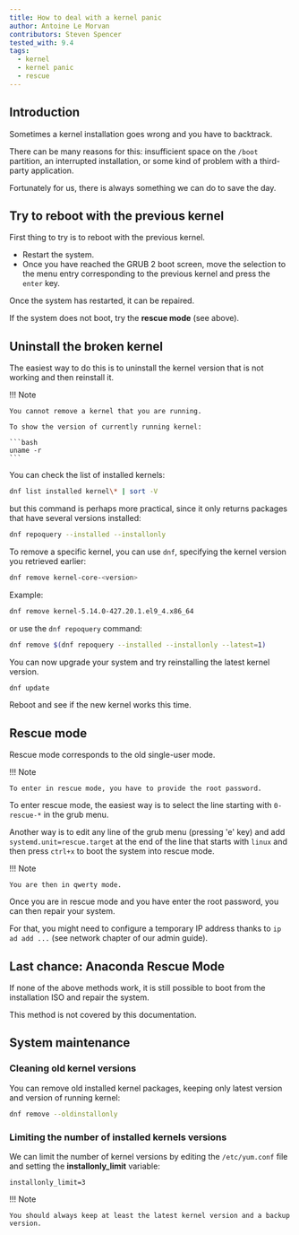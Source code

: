 ```yaml
---
title: How to deal with a kernel panic
author: Antoine Le Morvan
contributors: Steven Spencer
tested_with: 9.4
tags:
  - kernel
  - kernel panic
  - rescue
---
```


## Introduction

Sometimes a kernel installation goes wrong and you have to backtrack.

There can be many reasons for this: insufficient space on the `/boot` partition, an interrupted installation, or some kind of problem with a third-party application.

Fortunately for us, there is always something we can do to save the day.

## Try to reboot with the previous kernel

First thing to try is to reboot with the previous kernel.

* Restart the system.
* Once you have reached the GRUB 2 boot screen, move the selection to the menu entry corresponding to the previous kernel and press the `enter` key.

Once the system has restarted, it can be repaired.

If the system does not boot, try the **rescue mode** (see above).

## Uninstall the broken kernel

The easiest way to do this is to uninstall the kernel version that is not working and then reinstall it.

!!! Note

    You cannot remove a kernel that you are running. 
    
    To show the version of currently running kernel: 
    
    ```bash
    uname -r
    ```

You can check the list of installed kernels:

```bash
dnf list installed kernel\* | sort -V
```

but this command is perhaps more practical, since it only returns packages that have several versions installed:

```bash
dnf repoquery --installed --installonly
```

To remove a specific kernel, you can use `dnf`, specifying the kernel version you retrieved earlier:

```bash
dnf remove kernel-core-<version>
```

Example:

```bash
dnf remove kernel-5.14.0-427.20.1.el9_4.x86_64
```

or use the `dnf repoquery` command:

```bash
dnf remove $(dnf repoquery --installed --installonly --latest=1)
```

You can now  upgrade your system and try reinstalling the latest kernel version.

```bash
dnf update
```

Reboot and see if the new kernel works this time.

## Rescue mode

Rescue mode corresponds to the old single-user mode.

!!! Note

    To enter in rescue mode, you have to provide the root password.

To enter rescue mode, the easiest way is to select the line starting with `0-rescue-*` in the grub menu.

Another way is to edit any line of the grub menu (pressing 'e' key) and add `systemd.unit=rescue.target` at the end of the line that starts with `linux` and then press `ctrl+x` to boot the system into rescue mode.

!!! Note

    You are then in qwerty mode.

Once you are in rescue mode and you have enter the root password, you can then repair your system.

For that, you might need to configure a temporary IP address thanks to `ip ad add ...` (see network chapter of our admin guide).

## Last chance: Anaconda Rescue Mode

If none of the above methods work, it is still possible to boot from the installation ISO and repair the system.

This method is not covered by this documentation.

## System maintenance

### Cleaning old kernel versions

You can remove old installed kernel packages, keeping only latest version and version of running kernel:

```bash
dnf remove --oldinstallonly
```

### Limiting the number of installed kernels versions

We can limit the number of kernel versions by editing the `/etc/yum.conf` file and setting the **installonly_limit** variable:

```text
installonly_limit=3
```

!!! Note

    You should always keep at least the latest kernel version and a backup version.
